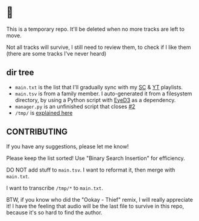 # 🎵

This is a temporary repo. It'll be deleted when no more tracks are left to move.

Not all tracks will survive, I still need to review them, to check if I like them (there are some tracks I've never heard)

## dir tree

- `main.txt` is the list that I'll gradually sync with my [SC](https://soundcloud.com/rudxain/sets/music-playlist) & [YT](https://youtube.com/playlist?list=PLUryK3zza2ScWOhbd__X4Ne0xC6TlKiiH) playlists.
- `main.tsv` is from a family member. I auto-generated it from a filesystem directory, by using a Python script with [EyeD3](https://eyed3.readthedocs.io/en/latest) as a dependency.
- `manager.py` is an unfinished script that closes [#2](https://github.com/Rudxain/music-playlist/issues/2)
- `/tmp/` is [explained here](tmp/README.md)

## CONTRIBUTING

If you have any suggestions, please let me know!

Please keep the list sorted! Use "Binary Search Insertion" for efficiency.

DO NOT add stuff to `main.tsv`. I want to reformat it, then merge with `main.txt`.

I want to transcribe `/tmp/*` to `main.txt`.

BTW, if you know who did the "Ookay - Thief" remix, I will really appreciate it!
I have the feeling that audio will be the last file to survive in this repo, because it's so hard to find the author.
